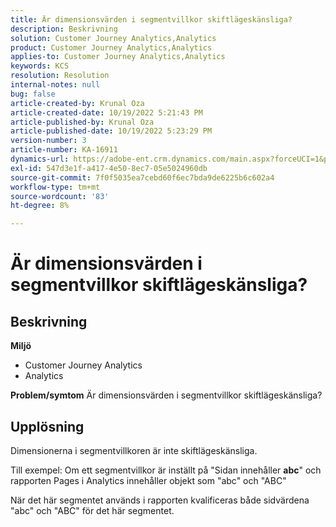 ```yaml
---
title: Är dimensionsvärden i segmentvillkor skiftlägeskänsliga?
description: Beskrivning
solution: Customer Journey Analytics,Analytics
product: Customer Journey Analytics,Analytics
applies-to: Customer Journey Analytics,Analytics
keywords: KCS
resolution: Resolution
internal-notes: null
bug: false
article-created-by: Krunal Oza
article-created-date: 10/19/2022 5:21:43 PM
article-published-by: Krunal Oza
article-published-date: 10/19/2022 5:23:29 PM
version-number: 3
article-number: KA-16911
dynamics-url: https://adobe-ent.crm.dynamics.com/main.aspx?forceUCI=1&pagetype=entityrecord&etn=knowledgearticle&id=e95a3a7a-d24f-ed11-bba2-00224808679b
exl-id: 547d3e1f-a417-4e50-8ec7-05e5024960db
source-git-commit: 7f0f5035ea7cebd60f6ec7bda9de6225b6c602a4
workflow-type: tm+mt
source-wordcount: '83'
ht-degree: 8%

---
```


# Är dimensionsvärden i segmentvillkor skiftlägeskänsliga?

## Beskrivning

<b>Miljö</b>
- Customer Journey Analytics
- Analytics 



<b>Problem/symtom</b>
Är dimensionsvärden i segmentvillkor skiftlägeskänsliga?


## Upplösning


Dimensionerna i segmentvillkoren är inte skiftlägeskänsliga.

Till exempel: Om ett segmentvillkor är inställt på &quot;Sidan innehåller <b>abc</b>&quot; och rapporten Pages i Analytics innehåller objekt som &quot;abc&quot; och &quot;ABC&quot;

När det här segmentet används i rapporten kvalificeras både sidvärdena &quot;abc&quot; och &quot;ABC&quot; för det här segmentet.
